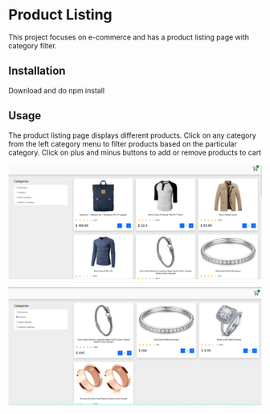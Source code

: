 # Product Listing

This project focuses on e-commerce and has a product listing page with category filter.

## Installation

Download and do npm install

## Usage

The product listing page displays different products. Click on any category from the left category menu to filter products based on the particular category. Click on plus and minus buttons to add or remove products to cart


![Alt text](https://github.com/AthiraBN/productlisting/blob/main/public/screenshot1.png?raw=true "Product Listing Page")

![Alt text](https://github.com/AthiraBN/productlisting/blob/main/public/screenshot2.png?raw=true "Category Wise Filtered Page")
